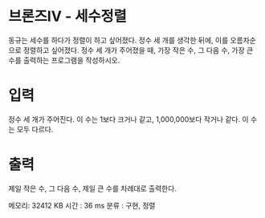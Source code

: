 # 브론즈IV - 세수정렬
동규는 세수를 하다가 정렬이 하고 싶어졌다.
정수 세 개를 생각한 뒤에, 이를 오름차순으로 정렬하고 싶어졌다.
정수 세 개가 주어졌을 때, 가장 작은 수, 그 다음 수, 가장 큰 수를 출력하는 프로그램을 작성하시오.

# 입력
정수 세 개가 주어진다. 이 수는 1보다 크거나 같고, 1,000,000보다 작거나 같다. 이 수는 모두 다르다.

# 출력 
제일 작은 수, 그 다음 수, 제일 큰 수를 차례대로 출력한다.

메모리: 32412 KB 
시간 : 36 ms
분류 : 구현, 정렬